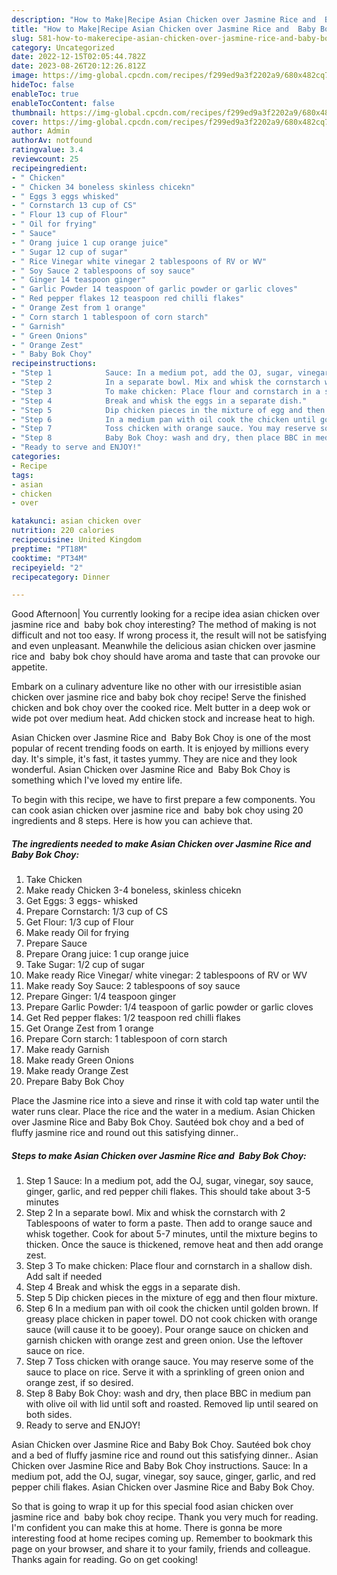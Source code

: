 ```yaml
---
description: "How to Make|Recipe Asian Chicken over Jasmine Rice and  Baby Bok Choy {That is Delicious"
title: "How to Make|Recipe Asian Chicken over Jasmine Rice and  Baby Bok Choy {That is Delicious"
slug: 581-how-to-makerecipe-asian-chicken-over-jasmine-rice-and-baby-bok-choy-that-is-delicious
category: Uncategorized
date: 2022-12-15T02:05:44.782Z
date: 2023-08-26T20:12:26.812Z
image: https://img-global.cpcdn.com/recipes/f299ed9a3f2202a9/680x482cq70/asian-chicken-over-jasmine-rice-and-baby-bok-choy-recipe-main-photo.jpg
hideToc: false
enableToc: true
enableTocContent: false
thumbnail: https://img-global.cpcdn.com/recipes/f299ed9a3f2202a9/680x482cq70/asian-chicken-over-jasmine-rice-and-baby-bok-choy-recipe-main-photo.jpg
cover: https://img-global.cpcdn.com/recipes/f299ed9a3f2202a9/680x482cq70/asian-chicken-over-jasmine-rice-and-baby-bok-choy-recipe-main-photo.jpg
author: Admin
authorAv: notfound
ratingvalue: 3.4
reviewcount: 25
recipeingredient:
- " Chicken"
- " Chicken 34 boneless skinless chicekn"
- " Eggs 3 eggs whisked"
- " Cornstarch 13 cup of CS"
- " Flour 13 cup of Flour"
- " Oil for frying"
- " Sauce"
- " Orang juice 1 cup orange juice"
- " Sugar 12 cup of sugar"
- " Rice Vinegar white vinegar 2 tablespoons of RV or WV"
- " Soy Sauce 2 tablespoons of soy sauce"
- " Ginger 14 teaspoon ginger"
- " Garlic Powder 14 teaspoon of garlic powder or garlic cloves"
- " Red pepper flakes 12 teaspoon red chilli flakes"
- " Orange Zest from 1 orange"
- " Corn starch 1 tablespoon of corn starch"
- " Garnish"
- " Green Onions"
- " Orange Zest"
- " Baby Bok Choy"
recipeinstructions:
- "Step 1            Sauce: In a medium pot, add the OJ, sugar, vinegar, soy sauce, ginger, garlic, and red pepper chili flakes. This should take about 3-5 minutes"
- "Step 2            In a separate bowl. Mix and whisk the cornstarch with 2 Tablespoons of water to form a paste. Then add to orange sauce and whisk together. Cook for about 5-7 minutes, until the mixture begins to thicken. Once the sauce is thickened, remove heat and then add orange zest."
- "Step 3            To make chicken: Place flour and cornstarch in a shallow dish. Add salt if needed"
- "Step 4            Break and whisk the eggs in a separate dish."
- "Step 5            Dip chicken pieces in the mixture of egg and then flour mixture."
- "Step 6            In a medium pan with oil cook the chicken until golden brown. If greasy place chicken in paper towel. DO not cook chicken with orange sauce (will cause it to be gooey). Pour orange sauce on chicken and garnish chicken with orange zest and green onion. Use the leftover sauce on rice."
- "Step 7            Toss chicken with orange sauce. You may reserve some of the sauce to place on rice. Serve it with a sprinkling of green onion and orange zest, if so desired."
- "Step 8            Baby Bok Choy: wash and dry, then place BBC in medium pan with olive oil with lid until soft and roasted. Removed lip until seared on both sides."
- "Ready to serve and ENJOY!"
categories:
- Recipe
tags:
- asian
- chicken
- over

katakunci: asian chicken over 
nutrition: 220 calories
recipecuisine: United Kingdom
preptime: "PT18M"
cooktime: "PT34M"
recipeyield: "2"
recipecategory: Dinner

---
```



Good Afternoon| You currently looking for a recipe idea asian chicken over jasmine rice and  baby bok choy interesting? The method of making is not difficult and not too easy. If wrong process it, the result will not be satisfying and even unpleasant. Meanwhile the delicious asian chicken over jasmine rice and  baby bok choy should have aroma and taste that can provoke our appetite.





Embark on a culinary adventure like no other with our irresistible asian chicken over jasmine rice and baby bok choy recipe! Serve the finished chicken and bok choy over the cooked rice. Melt butter in a deep wok or wide pot over medium heat. Add chicken stock and increase heat to high.

Asian Chicken over Jasmine Rice and  Baby Bok Choy is one of the most popular of recent trending foods on earth. It is enjoyed by millions every day. It's simple, it's fast, it tastes yummy. They are nice and they look wonderful. Asian Chicken over Jasmine Rice and  Baby Bok Choy is something which I've loved my entire life.


To begin with this recipe, we have to first prepare a few components. You can cook asian chicken over jasmine rice and  baby bok choy using 20 ingredients and 8 steps. Here is how you can achieve that.

<!--inarticleads1-->

##### The ingredients needed to make Asian Chicken over Jasmine Rice and  Baby Bok Choy:

1. Take  Chicken
1. Make ready  Chicken 3-4 boneless, skinless chicekn
1. Get  Eggs: 3 eggs- whisked
1. Prepare  Cornstarch: 1/3 cup of CS
1. Get  Flour: 1/3 cup of Flour
1. Make ready  Oil for frying
1. Prepare  Sauce
1. Prepare  Orang juice: 1 cup orange juice
1. Take  Sugar: 1/2 cup of sugar
1. Make ready  Rice Vinegar/ white vinegar: 2 tablespoons of RV or WV
1. Make ready  Soy Sauce: 2 tablespoons of soy sauce
1. Prepare  Ginger: 1/4 teaspoon ginger
1. Prepare  Garlic Powder: 1/4 teaspoon of garlic powder or garlic cloves
1. Get  Red pepper flakes: 1/2 teaspoon red chilli flakes
1. Get  Orange Zest from 1 orange
1. Prepare  Corn starch: 1 tablespoon of corn starch
1. Make ready  Garnish
1. Make ready  Green Onions
1. Make ready  Orange Zest
1. Prepare  Baby Bok Choy


Place the Jasmine rice into a sieve and rinse it with cold tap water until the water runs clear. Place the rice and the water in a medium. Asian Chicken over Jasmine Rice and Baby Bok Choy. Sautéed bok choy and a bed of fluffy jasmine rice and round out this satisfying dinner.. 

<!--inarticleads2-->

##### Steps to make Asian Chicken over Jasmine Rice and  Baby Bok Choy:

1. Step 1            Sauce: In a medium pot, add the OJ, sugar, vinegar, soy sauce, ginger, garlic, and red pepper chili flakes. This should take about 3-5 minutes
1. Step 2            In a separate bowl. Mix and whisk the cornstarch with 2 Tablespoons of water to form a paste. Then add to orange sauce and whisk together. Cook for about 5-7 minutes, until the mixture begins to thicken. Once the sauce is thickened, remove heat and then add orange zest.
1. Step 3            To make chicken: Place flour and cornstarch in a shallow dish. Add salt if needed
1. Step 4            Break and whisk the eggs in a separate dish.
1. Step 5            Dip chicken pieces in the mixture of egg and then flour mixture.
1. Step 6            In a medium pan with oil cook the chicken until golden brown. If greasy place chicken in paper towel. DO not cook chicken with orange sauce (will cause it to be gooey). Pour orange sauce on chicken and garnish chicken with orange zest and green onion. Use the leftover sauce on rice.
1. Step 7            Toss chicken with orange sauce. You may reserve some of the sauce to place on rice. Serve it with a sprinkling of green onion and orange zest, if so desired.
1. Step 8            Baby Bok Choy: wash and dry, then place BBC in medium pan with olive oil with lid until soft and roasted. Removed lip until seared on both sides.
1. Ready to serve and ENJOY!

Asian Chicken over Jasmine Rice and Baby Bok Choy. Sautéed bok choy and a bed of fluffy jasmine rice and round out this satisfying dinner.. Asian Chicken over Jasmine Rice and Baby Bok Choy instructions. Sauce: In a medium pot, add the OJ, sugar, vinegar, soy sauce, ginger, garlic, and red pepper chili flakes. Asian Chicken over Jasmine Rice and Baby Bok Choy. 

So that is going to wrap it up for this special food asian chicken over jasmine rice and  baby bok choy recipe. Thank you very much for reading. I'm confident you can make this at home. There is gonna be more interesting food at home recipes coming up. Remember to bookmark this page on your browser, and share it to your family, friends and colleague. Thanks again for reading. Go on get cooking!
